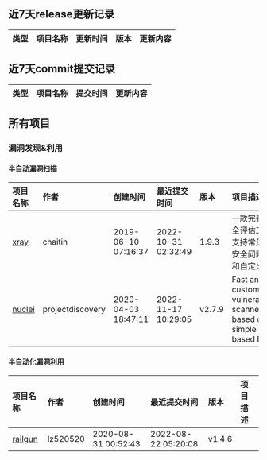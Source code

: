 
## 近7天release更新记录
| 类型| 项目名称 | 更新时间 | 版本 | 更新内容 |
| :---- | :---- | :---- | :---- | :---- |

## 近7天commit提交记录
| 类型| 项目名称 | 提交时间 | 更新内容 |
| :---- | :---- | :---- | :---- |
## 所有项目
### 漏洞发现&利用
#### 半自动漏洞扫描
| 项目名称 | 作者 | 创建时间| 最近提交时间 | 版本 | 项目描述 |
| :---- | :---- | :---- | :---- | :---- | :---- |
| [xray](https://github.com/chaitin/xray) | chaitin | 2019-06-10 07:16:37 | 2022-10-31 02:32:49 | 1.9.3 | 一款完善的安全评估工具，支持常见 web 安全问题扫描和自定义 poc | 使用之前务必先阅读文档 |
| [nuclei](https://github.com/projectdiscovery/nuclei) | projectdiscovery | 2020-04-03 18:47:11 | 2022-11-17 10:29:05 | v2.7.9 | Fast and customizable vulnerability scanner based on simple YAML based DSL. |
#### 半自动化漏洞利用
| 项目名称 | 作者 | 创建时间| 最近提交时间 | 版本 | 项目描述 |
| :---- | :---- | :---- | :---- | :---- | :---- |
| [railgun](https://github.com/lz520520/railgun) | lz520520 | 2020-08-31 00:52:43 | 2022-08-22 05:20:08 | v1.4.6 |  |
